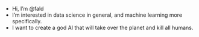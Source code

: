 - Hi, I’m @fald
- I’m interested in data science in general, and machine learning more specifically.
- I want to create a god AI that will take over the planet and kill all humans.
